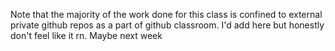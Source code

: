Note that the majority of the work done for this class is confined to external private github repos as a part of github classroom. I'd add here but honestly don't feel like it rn. Maybe next week
